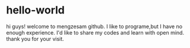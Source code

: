 # hello-world
hi guys!
welcome to mengzesam github.
I like to programe,but I have no enough experience.
I'd like to share my codes and learn with open mind.
thank you for your visit.
